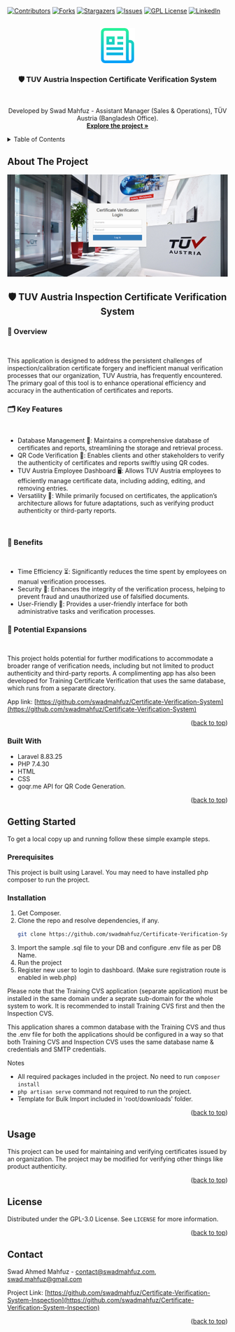 <div id="top"></div>

[![Contributors][contributors-shield]][contributors-url]
[![Forks][forks-shield]][forks-url]
[![Stargazers][stars-shield]][stars-url]
[![Issues][issues-shield]][issues-url]
[![GPL License][license-shield]][license-url]
[![LinkedIn][linkedin-shield]][linkedin-url]



<!-- PROJECT LOGO -->
<br />
<div align="center">
  <a href="https://github.com/swadmahfuz/Certificate-Verification-System-Inspection">
    <img src="images/logo.png" alt="Logo" width="80" height="80">
  </a>

<h3 align="center">🛡️ TUV Austria Inspection Certificate Verification System</h3>
<br />

  <p align="center">
    Developed by Swad Mahfuz - Assistant Manager (Sales & Operations), TÜV Austria (Bangladesh Office). 
    <br />
    <a href="https://github.com/swadmahfuz/Certificate-Verification-System-Inspection"><strong>Explore the project »</strong></a>
  </p>
</div>



<!-- TABLE OF CONTENTS -->
<details>
  <summary>Table of Contents</summary>
  <ol>
    <li>
      <a href="#about-the-project">About The Project</a>
      <ul>
        <li><a href="#built-with">Built With</a></li>
      </ul>
    </li>
    <li>
      <a href="#getting-started">Getting Started</a>
      <ul>
        <li><a href="#prerequisites">Prerequisites</a></li>
        <li><a href="#installation">Installation</a></li>
      </ul>
    </li>
    <li><a href="#usage">Usage</a></li>
    <li><a href="#contributing">Contributing</a></li>
    <li><a href="#license">License</a></li>
    <li><a href="#contact">Contact</a></li>
  </ol>
</details>



<!-- ABOUT THE PROJECT -->
## About The Project

[![Product Name Screen Shot][product-screenshot]](https://github.com/swadmahfuz/Certificate-Verification-System-Inspection)
<br />
<h2  align="center">🛡️ TUV Austria Inspection Certificate Verification System </h2>

<h3>📌 Overview </h3></br>

<p>This application is designed to address the persistent challenges of inspection/calibration certificate forgery and inefficient manual verification processes that our organization, TUV Austria, has frequently encountered. The primary goal of this tool is to enhance operational efficiency and accuracy in the authentication of certificates and reports.</p>

<h3>🗂️ Key Features </h3></br>

* Database Management 📁: Maintains a comprehensive database of certificates and reports, streamlining the storage and retrieval process.
* QR Code Verification 📱: Enables clients and other stakeholders to verify the authenticity of certificates and reports swiftly using QR codes.
* TUV Austria Employee Dashboard 🖥️: Allows TUV Austria employees to efficiently manage certificate data, including adding, editing, and removing entries.
* Versatility 🔧: While primarily focused on certificates, the application’s architecture allows for future adaptations, such as verifying product authenticity or third-party reports.
</br>

<h3>🚀 Benefits </h3> </br>

* Time Efficiency ⏳: Significantly reduces the time spent by employees on manual verification processes.
* Security 🛑: Enhances the integrity of the verification process, helping to prevent fraud and unauthorized use of falsified documents.
* User-Friendly 🤝: Provides a user-friendly interface for both administrative tasks and verification processes.

<h3>🌟 Potential Expansions</h3></br>
<p>This project holds potential for further modifications to accommodate a broader range of verification needs, including but not limited to product authenticity and third-party reports. A complimenting app has also been developed for Training Certificate Verification that uses the same database, which runs from a separate directory. </p>

App link: [https://github.com/swadmahfuz/Certificate-Verification-System](https://github.com/swadmahfuz/Certificate-Verification-System) 

<p align="right">(<a href="#top">back to top</a>)</p>



### Built With

* Laravel 8.83.25
* PHP 7.4.30
* HTML
* CSS
* goqr.me API for QR Code Generation.

<p align="right">(<a href="#top">back to top</a>)</p>



<!-- GETTING STARTED -->
## Getting Started

To get a local copy up and running follow these simple example steps.

### Prerequisites

This project is built using Laravel. You may need to have installed php composer to run the project.

### Installation

1. Get Composer.
2. Clone the repo and resolve dependencies, if any.
   ```sh
   git clone https://github.com/swadmahfuz/Certificate-Verification-System-Inspection.git
   ```
3. Import the sample .sql file to your DB and configure .env file as per DB Name.
4. Run the project
5. Register new user to login to dashboard. (Make sure registration route is enabled in web.php)

Please note that the Training CVS application (separate application) must be installed in the same domain under a seprate sub-domain for the whole system to work. It is recommended to install Training CVS first and then the Inspection CVS.

This application shares a common database with the Training CVS and thus the .env file for both the applications should be configured in a way so that both Training CVS and Inspection CVS uses the same database name & credentials and SMTP credentials.

<stong>Notes</strong>

*  All required packages included in the project. No need to run ```composer install```  
*  ```php artisan serve``` command not required to run the project.
* Template for Bulk Import included in 'root/downloads' folder.

<p align="right">(<a href="#top">back to top</a>)</p>



<!-- USAGE EXAMPLES -->
## Usage

This project can be used for maintaining and verifying certificates issued by an organization. The project may be modified for verifying other things like product authenticity.


<p align="right">(<a href="#top">back to top</a>)</p>


<!-- LICENSE -->
## License

Distributed under the GPL-3.0 License. See `LICENSE` for more information.

<p align="right">(<a href="#top">back to top</a>)</p>



<!-- CONTACT -->
## Contact

Swad Ahmed Mahfuz - contact@swadmahfuz.com, swad.mahfuz@gmail.com

Project Link: [https://github.com/swadmahfuz/Certificate-Verification-System-Inspection](https://github.com/swadmahfuz/Certificate-Verification-System-Inspection)

<p align="right">(<a href="#top">back to top</a>)</p>



<!-- MARKDOWN LINKS & IMAGES -->
<!-- https://www.markdownguide.org/basic-syntax/#reference-style-links -->
[contributors-shield]: https://img.shields.io/github/contributors/swadmahfuz/Certificate-Verification-System.svg?style=for-the-badge
[contributors-url]: https://github.com/swadmahfuz/Certificate-Verification-System/graphs/contributors
[forks-shield]: https://img.shields.io/github/forks/swadmahfuz/Certificate-Verification-System.svg?style=for-the-badge
[forks-url]: https://github.com/swadmahfuz/Certificate-Verification-System/network/members
[stars-shield]: https://img.shields.io/github/stars/swadmahfuz/Certificate-Verification-System.svg?style=for-the-badge
[stars-url]: https://github.com/swadmahfuz/Certificate-Verification-System/stargazers
[issues-shield]: https://img.shields.io/github/issues/swadmahfuz/Certificate-Verification-System.svg?style=for-the-badge
[issues-url]: https://github.com/swadmahfuz/Certificate-Verification-System/issues
[license-shield]: https://img.shields.io/github/license/swadmahfuz/Certificate-Verification-System.svg?style=for-the-badge
[license-url]: https://github.com/swadmahfuz/Certificate-Verification-System/blob/master/LICENSE
[linkedin-shield]: https://img.shields.io/badge/-LinkedIn-black.svg?style=for-the-badge&logo=linkedin&colorB=555
[linkedin-url]: https://linkedin.com/in/swad-mahfuz/
[product-screenshot]: images/screenshot.png
